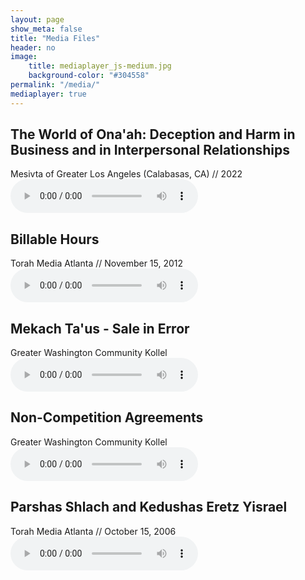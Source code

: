 ```yaml
---
layout: page
show_meta: false
title: "Media Files"
header: no
image:
    title: mediaplayer_js-medium.jpg
    background-color: "#304558"
permalink: "/media/"
mediaplayer: true
---
```

## The World of Ona'ah: Deception and Harm in Business and in Interpersonal Relationships
Mesivta of Greater Los Angeles (Calabasas, CA) // 2022
<audio src="https://toraszeraim.org/media/Harav_Mendelson_World_of_Onaah.mp4" type="audio/mp4" controls="controls"></audio>

## Billable Hours
Torah Media Atlanta // November 15, 2012
<audio src="http://www.torahmediaatlanta.com/assets/Uploads/Guest/MendelsonChaim/11-15-12%20Billable%20Hours.mp3" type="audio/mp3" controls="controls"></audio>

## Mekach Ta'us - Sale in Error
Greater Washington Community Kollel
<audio src="https://torahdownloads.com/shiur-1009594-download.mp3" type="audio/mp3" controls="controls"></audio>

## Non-Competition Agreements
Greater Washington Community Kollel
<audio src="https://torahdownloads.com/shiur-1013390-download.mp3" type="audio/mp3" controls="controls"></audio>

## Parshas Shlach and Kedushas Eretz Yisrael
Torah Media Atlanta // October 15, 2006
<audio src="http://www.torahmediaatlanta.com/assets/Uploads/Guest/MendelsonChaim/Parshas%20Shlach%20and%20Kedushas%20Eretz%20Yisroel%2006-10-15.mp3" type="audio/mp3" controls="controls"></audio>
